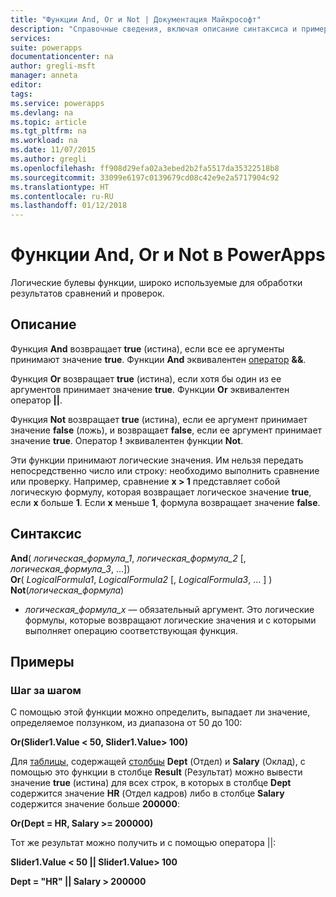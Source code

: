 ```yaml
---
title: "Функции And, Or и Not | Документация Майкрософт"
description: "Справочные сведения, включая описание синтаксиса и примеры, относительно функций And, Or и Not в PowerApps"
services: 
suite: powerapps
documentationcenter: na
author: gregli-msft
manager: anneta
editor: 
tags: 
ms.service: powerapps
ms.devlang: na
ms.topic: article
ms.tgt_pltfrm: na
ms.workload: na
ms.date: 11/07/2015
ms.author: gregli
ms.openlocfilehash: ff908d29efa02a3ebed2b2fa5517da35322518b8
ms.sourcegitcommit: 33099e6197c0139679cd08c42e9e2a5717904c92
ms.translationtype: HT
ms.contentlocale: ru-RU
ms.lasthandoff: 01/12/2018
---
```

# <a name="and-or-and-not-functions-in-powerapps"></a>Функции And, Or и Not в PowerApps
Логические булевы функции, широко используемые для обработки результатов сравнений и проверок.

## <a name="description"></a>Описание
Функция **And** возвращает **true** (истина), если все ее аргументы принимают значение **true**.  Функции **And** эквивалентен [оператор](operators.md) **&&**.

Функция **Or** возвращает **true** (истина), если хотя бы один из ее аргументов принимает значение **true**.  Функции **Or** эквивалентен оператор **||**.

Функция **Not** возвращает **true** (истина), если ее аргумент принимает значение **false** (ложь), и возвращает **false**, если ее аргумент принимает значение **true**.  Оператор **!** эквивалентен функции **Not**.

Эти функции принимают логические значения. Им нельзя передать непосредственно число или строку: необходимо выполнить сравнение или проверку. Например, сравнение **x > 1** представляет собой логическую формулу, которая возвращает логическое значение **true**, если **x** больше **1**. Если **x** меньше **1**, формула возвращает значение **false**.

## <a name="syntax"></a>Синтаксис
**And**( *логическая_формула_1*, *логическая_формула_2* [, *логическая_формула_3*, ...])<br>
**Or**( *LogicalFormula1*, *LogicalFormula2* [, *LogicalFormula3*, ... ] )<br>
**Not**(*логическая_формула*)

* *логическая_формула_x* — обязательный аргумент.  Это логические формулы, которые возвращают логические значения и с которыми выполняет операцию соответствующая функция.

## <a name="examples"></a>Примеры
### <a name="step-by-step"></a>Шаг за шагом
С помощью этой функции можно определить, выпадает ли значение, определяемое ползунком, из диапазона от 50 до 100:

**Or(Slider1.Value < 50, Slider1.Value> 100)**

Для [таблицы](../working-with-tables.md), содержащей [столбцы](../working-with-tables.md#columns) **Dept** (Отдел) и **Salary** (Оклад), с помощью это функции в столбце **Result** (Результат) можно вывести значение **true** (истина) для всех строк, в которых в столбце **Dept** содержится значение **HR** (Отдел кадров) либо в столбце **Salary** содержится значение больше **200000**:

**Or(Dept = HR, Salary >= 200000)**

Тот же результат можно получить и с помощью оператора ||:

**Slider1.Value < 50 || Slider1.Value> 100**

**Dept = "HR" || Salary > 200000**

